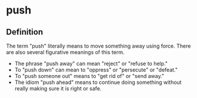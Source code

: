 # push

## Definition

The term "push" literally means to move something away using force. There are also several figurative meanings of this term.

* The phrase "push away" can mean "reject" or "refuse to help."
* To "push down" can mean to "oppress" or "persecute" or "defeat."
* To "push someone out" means to "get rid of" or "send away."
* The idiom "push ahead" means to continue doing something without really making sure it is right or safe.